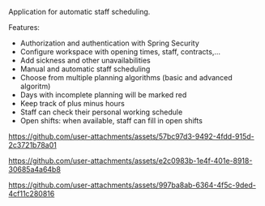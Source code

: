 Application for automatic staff scheduling. 

Features:
  - Authorization and authentication with Spring Security
  - Configure workspace with opening times, staff, contracts,...
  - Add sickness and other unavailabilities
  - Manual and automatic staff scheduling
  - Choose from multiple planning algorithms (basic and advanced algoritm)
  - Days with incomplete planning will be marked red 
  - Keep track of plus minus hours
  - Staff can check their personal working schedule
  - Open shifts: when available, staff can fill in open shifts



https://github.com/user-attachments/assets/57bc97d3-9492-4fdd-915d-2c3721b78a01


https://github.com/user-attachments/assets/e2c0983b-1e4f-401e-8918-30685a4a64b8


https://github.com/user-attachments/assets/997ba8ab-6364-4f5c-9ded-4cf11c280816

